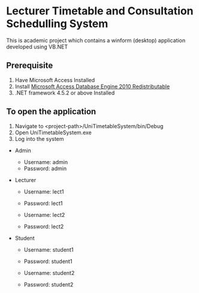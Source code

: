 # Lecturer Timetable and Consultation Schedulling System
This is academic project which contains a winform (desktop) application developed using VB.NET

## Prerequisite
1. Have Microsoft Access Installed
2. Install [Microsoft Access Database Engine 2010 Redistributable](https://www.microsoft.com/en-us/download/details.aspx?id=13255)
3. .NET framework 4.5.2 or above Installed

## To open the application
1. Navigate to \<project-path>/UniTimetableSystem/bin/Debug
2. Open UniTimetableSystem.exe
3. Log into the system
  - Admin
    - Username: admin
    - Password: admin
    
  - Lecturer
    - Username: lect1
    - Password: lect1

    - Username: lect2
    - Password: lect2

  - Student
    - Username: student1
    - Password: student1

    - Username: student2
    - Password: student2
